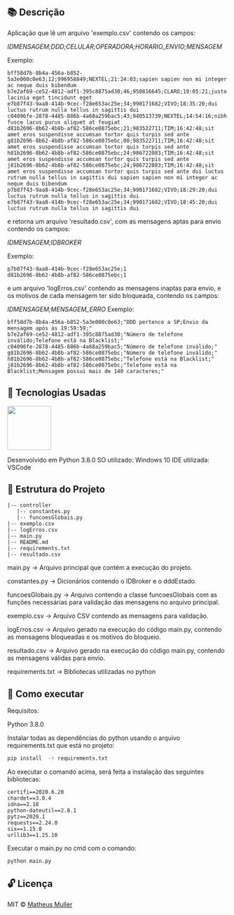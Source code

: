 ## 📚  Descrição 

Aplicação que lê um arquivo 'exemplo.csv' contendo os campos:

_IDMENSAGEM;DDD;CELULAR;OPERADORA;HORARIO_ENVIO;MENSAGEM_

Exemplo:
```
bff58d7b-8b4a-456a-b852-5a3e000c0e63;12;996958849;NEXTEL;21:24:03;sapien sapien non mi integer ac neque duis bibendum
b7e2af69-ce52-4812-adf1-395c8875ad30;46;950816645;CLARO;19:05:21;justo lacinia eget tincidunt eget
e7b87f43-9aa8-414b-9cec-f28e653ac25e;34;990171682;VIVO;18:35:20;dui luctus rutrum nulla tellus in sagittis dui
c04096fe-2878-4485-886b-4a68a259bac5;43;940513739;NEXTEL;14:54:16;nibh fusce lacus purus aliquet at feugiat
d81b2696-8b62-4b8b-af82-586ce0875ebc;21;983522711;TIM;16:42:48;sit amet eros suspendisse accumsan tortor quis turpis sed ante
g81b2696-8b62-4b8b-af82-586ce0875ebc;00;983522711;TIM;16:42:48;sit amet eros suspendisse accumsan tortor quis turpis sed ante
h81b2696-8b62-4b8b-af82-586ce0875ebc;24;986722083;TIM;16:42:48;sit amet eros suspendisse accumsan tortor quis turpis sed ante
j81b2696-8b62-4b8b-af82-586ce0875ebc;24;986722083;TIM;16:42:48;sit amet eros suspendisse accumsan tortor quis turpis sed ante dui luctus rutrum nulla tellus in sagittis dui sapien sapien non mi integer ac neque duis bibendum
p7b87f43-9aa8-414b-9cec-f28e653ac25e;34;990171682;VIVO;18:29:20;dui luctus rutrum nulla tellus in sagittis dui
e7b87f43-9aa8-414b-9cec-f28e653ac25e;34;990171682;VIVO;18:45:20;dui luctus rutrum nulla tellus in sagittis dui
```
e retorna um arquivo 'resultado.csv', com as mensagens aptas para envio contendo os campos:

_IDMENSAGEM;IDBROKER_

Exemplo:
```
p7b87f43-9aa8-414b-9cec-f28e653ac25e;1
d81b2696-8b62-4b8b-af82-586ce0875ebc;1
```
e um arquivo 'logErros.csv' contendo as mensagens inaptas para envio, e os motivos de cada mensagem ter sido bloqueada, contendo os campos:

_IDMENSAGEM;MENSAGEM_ERRO_
Exemplo:
```
bff58d7b-8b4a-456a-b852-5a3e000c0e63;"DDD pertence a SP;Envio da mensagem após às 19:59:59;"
b7e2af69-ce52-4812-adf1-395c8875ad30;"Número de telefone inválido;Telefone está na Blacklist;"
c04096fe-2878-4485-886b-4a68a259bac5;"Número de telefone inválido;"
g81b2696-8b62-4b8b-af82-586ce0875ebc;"Número de telefone inválido;"
h81b2696-8b62-4b8b-af82-586ce0875ebc;"Telefone está na Blacklist;"
j81b2696-8b62-4b8b-af82-586ce0875ebc;"Telefone está na Blacklist;Mensagem possui mais de 140 caracteres;"
```

## 🚀 Tecnologias Usadas 

<img src="https://user-images.githubusercontent.com/18649504/66262823-725cd600-e7be-11e9-9cea-ea14305079db.png" width = "100">

Desenvolvido em Python 3.8.0
SO utilizado: Windows 10
IDE utilizada: VSCode

## 📌 Estrutura do Projeto 
    |-- controller
       |-- constantes.py
       |-- funcoesGlobais.py
    |-- exemplo.csv
    |-- logErros.csv
    |-- main.py
    |-- README.md
    |-- requirements.txt
    |-- resultado.csv    
    
main.py -> Arquivo principal que contém a execução do projeto.

constantes.py -> Dicionários contendo o IDBroker e o dddEstado.

funcoesGlobais.py -> Arquivo contendo a classe funcoesGlobais com as funções necessárias para validação das mensagens no arquivo principal. 

exemplo.csv -> Arquivo CSV contendo as mensagens para validação. 

logErros.csv -> Arquivo gerado na execução do código main.py, contendo as mensagens bloqueadas e os motivos do bloqueio. 

resultado.csv -> Arquivo gerado na execução do código main.py, contendo as mensagens válidas para envio.

requirements.txt -> Bibliotecas utilizadas no python 

## 📢 Como executar

Requisitos:

Python 3.8.0<br>

Instalar todas as dependências do python usando o arquivo requirements.txt que está no projeto:  

```bash 
pip install  -r requirements.txt
 ```  
Ao executar o comando acima, será feita a instalação das seguintes bibliotecas:

```
certifi==2020.6.20
chardet==3.0.4
idna==2.10
python-dateutil==2.8.1
pytz==2020.1
requests==2.24.0
six==1.15.0
urllib3==1.25.10
```

 Executar o main.py no cmd com o comando:

```bash 
python main.py
 ```  

## 🔓 Licença 
MIT © [Matheus Muller](https://www.linkedin.com/in/matheus-herrera-bezerra-muller/)
